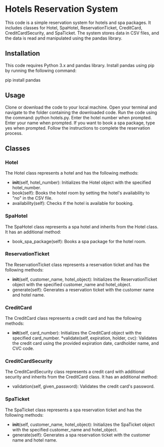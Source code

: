 # Hotels Reservation System
This code is a simple reservation system for hotels and spa packages. It includes classes for Hotel, SpaHotel, ReservationTicket, CreditCard, CreditCardSecurity, and SpaTicket. The system stores data in CSV files, and the data is read and manipulated using the pandas library.

## Installation
This code requires Python 3.x and pandas library. Install pandas using pip by running the following command:

pip install pandas

## Usage
Clone or download the code to your local machine.
Open your terminal and navigate to the folder containing the downloaded code.
Run the code using the command: python hotels.py.
Enter the hotel number when prompted.
Enter your name when prompted.
If you want to book a spa package, type yes when prompted.
Follow the instructions to complete the reservation process.

## Classes

### Hotel
The Hotel class represents a hotel and has the following methods:

* __init__(self, hotel_number): Initializes the Hotel object with the specified hotel_number.
* book(self): Books the hotel room by setting the hotel's availability to "no" in the CSV file.
* availability(self): Checks if the hotel is available for booking.

### SpaHotel
The SpaHotel class represents a spa hotel and inherits from the Hotel class. It has an additional method:

* book_spa_package(self): Books a spa package for the hotel room.

### ReservationTicket
The ReservationTicket class represents a reservation ticket and has the following methods:

* __init__(self, customer_name, hotel_object): Initializes the ReservationTicket object with the specified customer_name and hotel_object.
* generate(self): Generates a reservation ticket with the customer name and hotel name.

### CreditCard

The CreditCard class represents a credit card and has the following methods:

* __init__(self, card_number): Initializes the CreditCard object with the specified card_number.
*validate(self, expiration, holder, cvc): Validates the credit card using the provided expiration date, cardholder name, and CVC code.

### CreditCardSecurity
The CreditCardSecurity class represents a credit card with additional security and inherits from the CreditCard class. It has an additional method:

* validation(self, given_password): Validates the credit card's password.

### SpaTicket
The SpaTicket class represents a spa reservation ticket and has the following methods:

* __init__(self, customer_name, hotel_object): Initializes the SpaTicket object with the specified customer_name and hotel_object.
* generate(self): Generates a spa reservation ticket with the customer name and hotel name.
